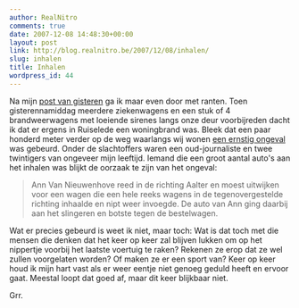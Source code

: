 ```yaml
---
author: RealNitro
comments: true
date: 2007-12-08 14:48:30+00:00
layout: post
link: http://blog.realnitro.be/2007/12/08/inhalen/
slug: inhalen
title: Inhalen
wordpress_id: 44
---
```


Na mijn [post van gisteren](http://blog.realnitro.be/2007/12/07/nintendo-rant/) ga ik maar even door met ranten. Toen gisterennamiddag meerdere ziekenwagens en een stuk of 4 brandweerwagens met loeiende sirenes langs onze deur voorbijreden dacht ik dat er ergens in Ruiselede een woningbrand was. Bleek dat een paar honderd meter verder op de weg waarlangs wij wonen [een ernstig ongeval](http://www.nieuwsblad.be/Article/Detail.aspx?ArticleID=821L52DV&PostCode=8700) was gebeurd. Onder de slachtoffers waren een oud-journaliste en twee twintigers van ongeveer mijn leeftijd. Iemand die een groot aantal auto's aan het inhalen was blijkt de oorzaak te zijn van het ongeval:


<blockquote>Ann Van Nieuwenhove reed in de richting Aalter en moest uitwijken voor een wagen die een hele reeks wagens in de tegenovergestelde richting inhaalde en nipt weer invoegde. De auto van Ann ging daarbij aan het slingeren en botste tegen de bestelwagen.</blockquote>


Wat er precies gebeurd is weet ik niet, maar toch: Wat is dat toch met die mensen die denken dat het keer op keer zal blijven lukken om op het nippertje voorbij het laatste voertuig te raken? Rekenen ze erop dat ze wel zullen voorgelaten worden? Of maken ze er een sport van? Keer op keer houd ik mijn hart vast als er weer eentje niet genoeg geduld heeft en ervoor gaat. Meestal loopt dat goed af, maar dit keer blijkbaar niet.

Grr.
